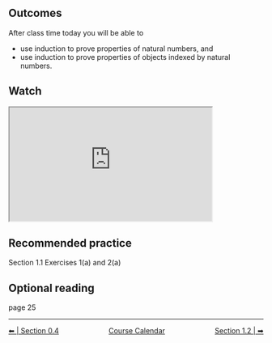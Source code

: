 ## Outcomes
After class time today you will be able to

* use induction to prove properties of natural numbers, and
* use induction to prove properties of objects indexed by natural numbers.
## Watch
<iframe style="width: 400px; height: 225px;" title="m425-Induction (09:32)" src="https://uweau.instructure.com/courses/496410/external_tools/retrieve?display=borderless&amp;url=https%3A%2F%2F2370711-5.kaf.kaltura.com%2Fbrowseandembed%2Findex%2Fmedia%2Fentryid%2F1_f5ivau3u%2FshowDescription%2Ffalse%2FshowTitle%2Ffalse%2FshowTags%2Ffalse%2FshowDuration%2Ffalse%2FshowOwner%2Ffalse%2FshowUploadDate%2Ffalse%2FplayerSize%2F400x225%2FplayerSkin%2F42909941%2F" width="400" height="225" allowfullscreen="allowfullscreen" webkitallowfullscreen="webkitallowfullscreen" mozallowfullscreen="mozallowfullscreen" allow="geolocation *; microphone *; camera *; midi *; encrypted-media *; autoplay *"></iframe>

## Recommended practice
Section 1.1 Exercises 1(a) and 2(a)

## Optional reading
page 25


 
<hr class="dashed double-spacing">

<div class = "justify" style="display:flex;justify-content:space-between;">
    <div sytle="align:left">
        <a class="btn info" href="page:📓 Section 0.4">⬅ | Section 0.4</a>
    </div>
    <div style="align:center">
        <a class="btn danger" href="page:📅 Full Course Schedule - Subject to Change">Course Calendar</a>
    </div>
    <div style="align:right">
        <a class="btn info" href="page:📓 Section 1.2">Section 1.2 | ➡</a>
    </div>
</div>